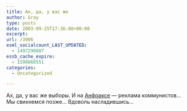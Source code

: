 ```yaml
---
title: Ах, да, у вас же
author: Gray
type: posts
date: 2003-09-25T17:36:08+00:00
excerpt:
url: /3906
esml_socialcount_LAST_UPDATED:
  - 1497290887
essb_cache_expire:
  - 1598866551
categories:
  - Uncategorized

---
```








Ах, да, у вас же выборы. И на <a href="http://anfrax.ru/" target="_blank">Анфраксе</a> &#8212; реклама коммунистов&#8230;  
Мы свихнемся позже&#8230; Вдоволь насладившись&#8230;